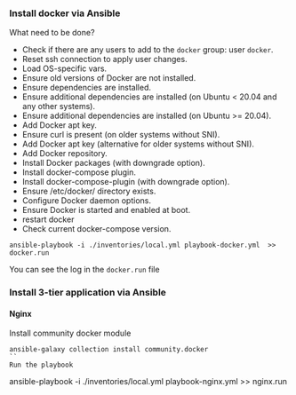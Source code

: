 ### Install docker via Ansible 
What need to be done?
- Check if there are any users to add to the `docker` group: user `docker`.
- Reset ssh connection to apply user changes.
- Load OS-specific vars.
- Ensure old versions of Docker are not installed.
- Ensure dependencies are installed.
- Ensure additional dependencies are installed (on Ubuntu < 20.04 and any other systems).
- Ensure additional dependencies are installed (on Ubuntu >= 20.04).
- Add Docker apt key.
- Ensure curl is present (on older systems without SNI).
- Add Docker apt key (alternative for older systems without SNI).
- Add Docker repository.
- Install Docker packages (with downgrade option).
- Install docker-compose plugin.
- Install docker-compose-plugin (with downgrade option).
- Ensure /etc/docker/ directory exists.
- Configure Docker daemon options.
- Ensure Docker is started and enabled at boot.
- restart docker
- Check current docker-compose version.


```
ansible-playbook -i ./inventories/local.yml playbook-docker.yml  >> docker.run
```
You can see the log in the `docker.run` file

### Install 3-tier application via Ansible
#### Nginx
Install community docker module
```
ansible-galaxy collection install community.docker
``
Run the playbook
```
ansible-playbook -i ./inventories/local.yml playbook-nginx.yml  >> nginx.run

```

